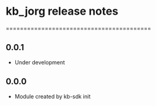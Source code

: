 # kb_jorg release notes
=========================================

0.0.1
-----
* Under development

0.0.0
-----
* Module created by kb-sdk init
